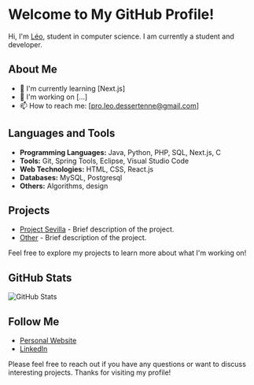 # Welcome to My GitHub Profile!

Hi, I'm [Léo](https://leodessertenne.github.io/Portfolio/), student in computer science. I am currently a student and developer.

## About Me

- 🌱 I'm currently learning [Next.js]
- 💼 I'm working on [...]
- 📫 How to reach me: [pro.leo.dessertenne@gmail.com]

## Languages and Tools

- **Programming Languages:** Java, Python, PHP, SQL, Next.js, C
- **Tools:** Git, Spring Tools, Eclipse, Visual Studio Code
- **Web Technologies:** HTML, CSS, React.js
- **Databases:** MySQL, Postgresql
- **Others:** Algorithms, design

## Projects

- [Project Sevilla](link_to_project) - Brief description of the project.
- [Other](link_to_project) - Brief description of the project.

Feel free to explore my projects to learn more about what I'm working on!

## GitHub Stats

![GitHub Stats](https://github-readme-stats.vercel.app/api?username=LeoDessertenne&show_icons=true&count_private=true&hide=prs&theme=radical)

## Follow Me

- [Personal Website](https://leodessertenne.github.io/Portfolio/)
- [LinkedIn](https://www.linkedin.com/in/leo-dessertenne-3a571425b/)

Please feel free to reach out if you have any questions or want to discuss interesting projects. Thanks for visiting my profile!
